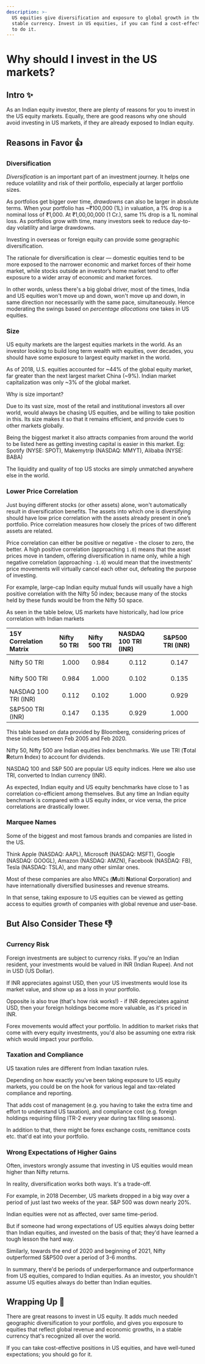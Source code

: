 ```yaml
---
description: >-
  US equities give diversification and exposure to global growth in the most
  stable currency. Invest in US equities, if you can find a cost-effective way
  to do it.
---
```


# Why should I invest in the US markets?

## Intro ✨

As an Indian equity investor, there are plenty of reasons for you to invest in the US equity markets. Equally, there are good reasons why one should avoid investing in US markets, if they are already exposed to Indian equity.

## Reasons in Favor 👍

### Diversification

_Diversification_ is an important part of an investment journey. It helps one reduce volatility and risk of their portfolio, especially at larger portfolio sizes.

As portfolios get bigger over time, _drawdowns_ can also be larger in absolute terms. When your portfolio has ~₹100,000 \(1L\) in valuation, a 1% drop is a nominal loss of ₹1,000. At ₹1,00,00,000 \(1 Cr.\), same 1% drop is a 1L nominal loss. As portfolios grow with time, many investors seek to reduce day-to-day volatility and large drawdowns.

Investing in overseas or foreign equity can provide some geographic diversification.

The rationale for diversification is clear — domestic equities tend to be more exposed to the narrower economic and market forces of their home market, while stocks outside an investor’s home market tend to offer exposure to a wider array of economic and market forces.

In other words, unless there's a big global driver, most of the times, India and US equities won't move up and down, won't move up and down, in same direction nor necessarily with the same pace, simultaneously. Hence moderating the swings based on _percentage allocations_ one takes in US equities.

### Size

US equity markets are the largest equities markets in the world. As an investor looking to build long term wealth with equities, over decades, you should have some exposure to largest equity market in the world. 

As of 2018, U.S. equities accounted for ~44% of the global equity market, far greater than the next largest market China \(~9%\). Indian market capitalization was only ~3% of the global market.

Why is size important?

Due to its vast size, most of the retail and institutional investors all over world, would always be chasing US equities, and be willing to take position in this. Its size makes it so that it remains efficient, and provide cues to other markets globally.  
  
Being the biggest market it also attracts companies from around the world to be listed here as getting investing capital is easier in this market. Eg: Spotify \(NYSE: SPOT\), Makemytrip \(NASDAQ: MMYT\), Alibaba \(NYSE: BABA\)

The liquidity and quality of top US stocks are simply unmatched anywhere else in the world.

### Lower Price Correlation

Just buying different stocks \(or other assets\) alone, won't automatically result in diversification benefits. The assets into which one is diversifying should have low price correlation with the assets already present in one’s portfolio. Price correlation measures how closely the prices of two different assets are related.

Price correlation can either be positive or negative - the closer to zero, the better. A high positive correlation \(approaching `1.0`\) means that the asset prices move in tandem, offering diversification in name only, while a high negative correlation \(approaching `-1.0`\) would mean that the investments' price movements will virtually cancel each other out, defeating the purpose of investing.

For example, large-cap Indian equity mutual funds will usually have a high positive correlation with the Nifty 50 index; because many of the stocks held by these funds would be from the Nifty 50 space.

As seen in the table below, US markets have historically, had low price correlation with Indian markets

| 15Y Correlation Matrix | Nifty 50 TRI | Nifty 500 TRI | NASDAQ 100 TRI \(INR\) | S&P500 TRI \(INR\) |
| :--- | :--- | :--- | :--- | :--- |
| Nifty 50 TRI | $$1.000$$ | $$0.984$$ | $$0.112$$ | $$0.147$$ |
| Nifty 500 TRI | $$0.984$$ | $$1.000$$ | $$0.102$$ | $$0.135$$ |
| NASDAQ 100 TRI \(INR\) | $$0.112$$ | $$0.102$$ | $$1.000$$ | $$0.929$$ |
| S&P500 TRI \(INR\) | $$0.147$$ | $$0.135$$ | $$0.929$$ | $$1.000$$ |

This table based on data provided by Bloomberg, considering prices of these indices between Feb 2005 and Feb 2020.  
  
Nifty 50, Nifty 500 are Indian equities index benchmarks. We use TRI \(**T**otal **R**eturn **I**ndex\) to account for dividends.

NASDAQ 100 and S&P 500 are popular US equity indices. Here we also use TRI, converted to Indian currency \(INR\).

As expected, Indian equity and US equity benchmarks have close to 1 as correlation co-efficient among themselves. But any time an Indian equity benchmark is compared with a US equity index, or vice versa, the price correlations are drastically lower.

### Marquee Names

Some of the biggest and most famous brands and companies are listed in the US. 

Think Apple \(NASDAQ: AAPL\), Microsoft \(NASDAQ: MSFT\), Google \(NASDAQ: GOOGL\), Amazon \(NASDAQ: AMZN\), Facebook \(NASDAQ: FB\), Tesla \(NASDAQ: TSLA\), and many other similar ones.  
  
Most of these companies are also MNCs \(**M**ulti **N**ational **C**orporation\) and have internationally diversified businesses and revenue streams.  
  
In that sense, taking exposure to US equities can be viewed as getting access to equities growth of companies with global revenue and user-base.

## But Also Consider These 👎

### Currency Risk

Foreign investments are subject to currency risks. If you're an Indian resident, your investments would be valued in INR \(Indian Rupee\). And not in USD \(US Dollar\).

If INR appreciates against USD, then your US investments would lose its market value, and show up as a loss in your portfolio.  
  
Opposite is also true \(that's how risk works!\) - if INR depreciates against USD, then your foreign holdings become more valuable, as it's priced in INR.

Forex movements would affect your portfolio. In addition to market risks that come with every equity investments, you'd also be assuming one extra risk which would impact your portfolio.

### Taxation and Compliance

US taxation rules are different from Indian taxation rules.

Depending on how exactly you've been taking exposure to US equity markets, you could be on the hook for various legal and tax-related compliance and reporting.  
  
That adds cost of management \(e.g. you having to take the extra time and effort to understand US taxation\), and compliance cost \(e.g. foreign holdings requiring filing ITR-2 every year during tax filing seasons\).  
  
In addition to that, there might be forex exchange costs, remittance costs etc. that'd eat into your portfolio.

### Wrong Expectations of Higher Gains

Often, investors wrongly assume that investing in US equities would mean higher than Nifty returns.  
  
In reality, diversification works both ways. It's a trade-off.  
  
For example, in 2018 December, US markets dropped in a big way over a period of just last two weeks of the year. S&P 500 was down nearly 20%.  
  
Indian equities were not as affected, over same time-period.  
  
But if someone had wrong expectations of US equities always doing better than Indian equities, and invested on the basis of that; they'd have learned a tough lesson the hard way.  
  
Similarly, towards the end of 2020 and beginning of 2021, Nifty outperformed S&P500 over a period of 3-6 months.  
  
In summary, there'd be periods of underperformance and outperformance from US equities, compared to Indian equities. As an investor, you shouldn't assume US equities always do better than Indian equities.

## Wrapping Up 🎁

There are great reasons to invest in US equity. It adds much needed geographic diversification to your portfolio, and gives you exposure to equities that reflect global revenue and economic growths, in a stable currency that's recognized all over the world.

If you can take cost-effective positions in US equities, and have well-tuned expectations; you should go for it.











###   <a id="Why-should-one-choose-the-US"></a>



  
  


